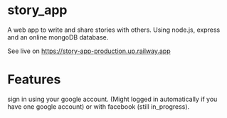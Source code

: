 # story_app
A web app to write and share stories with others. 
Using node.js, express and an online mongoDB database.

See live on https://story-app-production.up.railway.app

# Features
sign in using your google account. (Might logged in automatically if you have one google account)
or with facebook (still in_progress).

